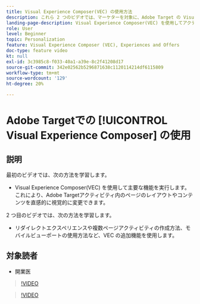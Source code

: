 ```yaml
---
title: Visual Experience Composer(VEC) の使用方法
description: これら 2 つのビデオでは、マーケターを対象に、Adobe Target の Visual Experience Composer（VEC）を紹介しています。VEC を使用してアクティビティを作成する方法については、これらのビデオをご覧ください。
landing-page-description: Visual Experience Composer(VEC) を使用してアクティビティを作成する方法については、以下のビデオをご覧ください。
role: User
level: Beginner
topic: Personalization
feature: Visual Experience Composer (VEC), Experiences and Offers
doc-type: feature video
kt: null
exl-id: 3c3985c8-f033-40a1-a39e-8c2f41208d17
source-git-commit: 342e02562b5296871638c1120114214df6115809
workflow-type: tm+mt
source-wordcount: '129'
ht-degree: 20%

---
```


# Adobe Targetでの [!UICONTROL Visual Experience Composer] の使用

## 説明

最初のビデオでは、次の方法を学習します。

* Visual Experience Composer(VEC) を使用して主要な機能を実行します。これにより、Adobe Targetアクティビティ内のページのレイアウトやコンテンツを直感的に視覚的に変更できます。

2 つ目のビデオでは、次の方法を学習します。

* リダイレクトエクスペリエンスや複数ページアクティビティの作成方法、モバイルビューポートの使用方法など、VEC の追加機能を使用します。

## 対象読者

* 開業医

>[!VIDEO](https://video.tv.adobe.com/v/17399/?quality=12)

>[!VIDEO](https://video.tv.adobe.com/v/17401/?quality=12)
